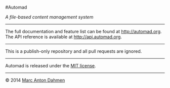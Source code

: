 #Automad

*A file-based content management system*

---

The full documentation and feature list can be found at http://automad.org.   
The API reference is available at http://api.automad.org.   

---

This is a publish-only repository and all pull requests are ignored.

---

Automad is released under the [MIT license](http://automad.org/license).   

---

© 2014 [Marc Anton Dahmen](http://marcdahmen.de)